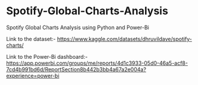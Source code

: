 # Spotify-Global-Charts-Analysis
Spotify Global Charts Analysis using Python and Power-Bi

Link to the dataset:-
https://www.kaggle.com/datasets/dhruvildave/spotify-charts/

Link to the Power-Bi dashboard:-
https://app.powerbi.com/groups/me/reports/4d1c3933-05d0-46a5-acf8-7cd4b991bd6d/ReportSection8b442b3bb4a67a2e004a?experience=power-bi
